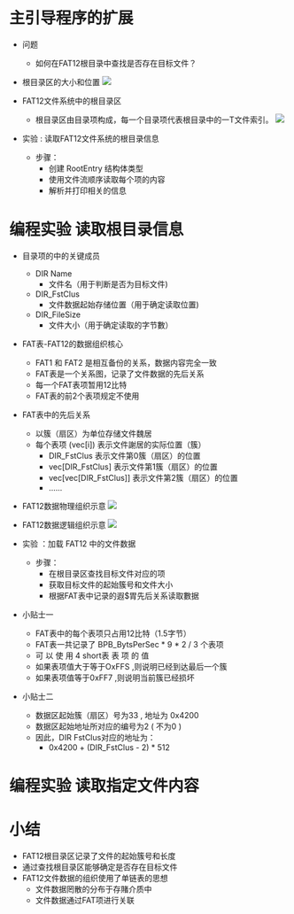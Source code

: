 # 主引导程序的扩展
- 问题
    - 如何在FAT12根目录中查找是否存在目标文件？

- 根目录区的大小和位置
    ![](_v_images_/.png)

- FAT12文件系统中的根目录区
    - 根目录区由目录项构成，每一个目录项代表根目录中的一T文件索引。
    ![](_v_images_/.png)

- 实验 : 读取FAT12文件系统的根目录信息
    - 步骤：
        - 创建 RootEntry 结构体类型
        - 使用文件流顺序读取每个项的内容
        - 解析并打印相关的信息

# 编程实验 读取根目录信息

- 目录项的中的关键成员
    - DIR Name
        - 文件名（用于判断是否为目标文件)
    - DIR_FstClus
        - 文件数据起始存储位置（用于确定读取位置)
    - DIR_FileSize
        - 文件大小（用于确定读取的字节數）


-  FAT表-FAT12的数据组织核心
    - FAT1 和 FAT2 是相互备份的关系，数据内容完全一致
    - FAT表是一个关系图，记录了文件数据的先后关系
    - 每一个FAT表项暂用12比特
    - FAT表的前2个表项规定不使用

- FAT表中的先后关系
    - 以簇（扇区）为单位存储文件魏居
    - 每个表项 (vec[i]) 表示文件謝居的实际位置（簇）
        - DIR_FstClus 表示文件第0簇（扇区）的位置
        - vec[DIR_FstClus] 表示文件第1簇（扇区）的位置
        - vec[vec[DIR_FstClus]] 表示文件第2簇（扇区）的位置
        - ......

- FAT12数据物理组织示意
    ![](_v_images_/.png)

- FAT12数据逻辑组织示意
    ![](_v_images_/.png)


- 实验 ：加载 FAT12 中的文件数据
    - 步骤：
        - 在根目录区查找目标文件对应的项
        - 获取目标文件的起始簇号和文件大小
        - 根据FAT表中记录的遐$胃先后关系读取數据

- 小贴士一
    - FAT表中的每个表项只占用12比特（1.5字节）
    - FAT表一共记录了 BPB_BytsPerSec * 9 * 2 / 3 个表项
    - 可 以 使 用 4 short表 表 项 的 值
    - 如果表项值大于等于OxFFS ,则说明已经到达最后一个簇
    - 如果表项值等于0xFF7 ,则说明当前簇已经损坏

- 小贴士二
    - 数据区起始簇（扇区）号为33 , 地址为 0x4200
    - 数据区起始地址所对应的编号为2 ( 不为0 )
    - 因此，DIR FstClus对应的地址为：
        - 0x4200 + (DIR_FstClus - 2) * 512

# 编程实验 读取指定文件内容

# 小结
- FAT12根目录区记录了文件的起始簇号和长度
- 通过查找根目录区能够确定是否存在目标文件
- FAT12文件数据的组织使用了单链表的思想
    - 文件数据罔散的分布于存賭介质中
    - 文件数据通过FAT项进行关联

